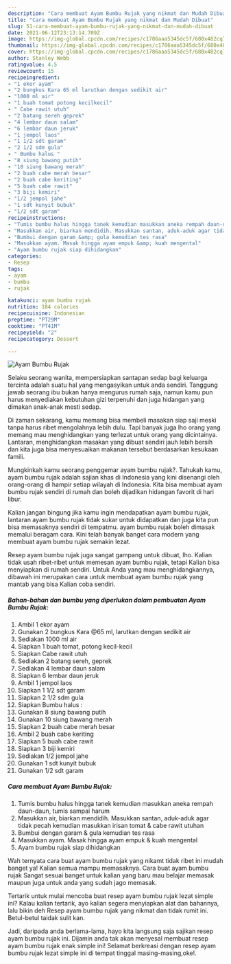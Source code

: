 ```yaml
---
description: "Cara membuat Ayam Bumbu Rujak yang nikmat dan Mudah Dibuat"
title: "Cara membuat Ayam Bumbu Rujak yang nikmat dan Mudah Dibuat"
slug: 51-cara-membuat-ayam-bumbu-rujak-yang-nikmat-dan-mudah-dibuat
date: 2021-06-12T23:13:14.709Z
image: https://img-global.cpcdn.com/recipes/c1786aaa5345dc5f/680x482cq70/ayam-bumbu-rujak-foto-resep-utama.jpg
thumbnail: https://img-global.cpcdn.com/recipes/c1786aaa5345dc5f/680x482cq70/ayam-bumbu-rujak-foto-resep-utama.jpg
cover: https://img-global.cpcdn.com/recipes/c1786aaa5345dc5f/680x482cq70/ayam-bumbu-rujak-foto-resep-utama.jpg
author: Stanley Webb
ratingvalue: 4.5
reviewcount: 15
recipeingredient:
- "1 ekor ayam"
- "2 bungkus Kara 65 ml larutkan dengan sedikit air"
- "1000 ml air"
- "1 buah tomat potong kecilkecil"
- " Cabe rawit utuh"
- "2 batang sereh geprek"
- "4 lembar daun salam"
- "6 lembar daun jeruk"
- "1 jempol laos"
- "1 1/2 sdt garam"
- "2 1/2 sdm gula"
- " Bumbu halus "
- "8 siung bawang putih"
- "10 siung bawang merah"
- "2 buah cabe merah besar"
- "2 buah cabe keriting"
- "5 buah cabe rawit"
- "3 biji kemiri"
- "1/2 jempol jahe"
- "1 sdt kunyit bubuk"
- "1/2 sdt garam"
recipeinstructions:
- "Tumis bumbu halus hingga tanek kemudian masukkan aneka rempah daun-daun, tumis sampai harum"
- "Masukkan air, biarkan mendidih. Masukkan santan, aduk-aduk agar tidak pecah kemudian masukkan irisan tomat &amp; cabe rawit utuhan"
- "Bumbui dengan garam &amp; gula kemudian tes rasa"
- "Masukkan ayam. Masak hingga ayam empuk &amp; kuah mengental"
- "Ayam bumbu rujak siap dihidangkan"
categories:
- Resep
tags:
- ayam
- bumbu
- rujak

katakunci: ayam bumbu rujak 
nutrition: 184 calories
recipecuisine: Indonesian
preptime: "PT29M"
cooktime: "PT41M"
recipeyield: "2"
recipecategory: Dessert

---
```



![Ayam Bumbu Rujak](https://img-global.cpcdn.com/recipes/c1786aaa5345dc5f/680x482cq70/ayam-bumbu-rujak-foto-resep-utama.jpg)

Selaku seorang wanita, mempersiapkan santapan sedap bagi keluarga tercinta adalah suatu hal yang mengasyikan untuk anda sendiri. Tanggung jawab seorang ibu bukan hanya mengurus rumah saja, namun kamu pun harus menyediakan kebutuhan gizi terpenuhi dan juga hidangan yang dimakan anak-anak mesti sedap.

Di zaman  sekarang, kamu memang bisa membeli masakan siap saji meski tanpa harus ribet mengolahnya lebih dulu. Tapi banyak juga lho orang yang memang mau menghidangkan yang terlezat untuk orang yang dicintainya. Lantaran, menghidangkan masakan yang dibuat sendiri jauh lebih bersih dan kita juga bisa menyesuaikan makanan tersebut berdasarkan kesukaan famili. 



Mungkinkah kamu seorang penggemar ayam bumbu rujak?. Tahukah kamu, ayam bumbu rujak adalah sajian khas di Indonesia yang kini disenangi oleh orang-orang di hampir setiap wilayah di Indonesia. Kita bisa membuat ayam bumbu rujak sendiri di rumah dan boleh dijadikan hidangan favorit di hari libur.

Kalian jangan bingung jika kamu ingin mendapatkan ayam bumbu rujak, lantaran ayam bumbu rujak tidak sukar untuk didapatkan dan juga kita pun bisa memasaknya sendiri di tempatmu. ayam bumbu rujak boleh dimasak memalui beragam cara. Kini telah banyak banget cara modern yang membuat ayam bumbu rujak semakin lezat.

Resep ayam bumbu rujak juga sangat gampang untuk dibuat, lho. Kalian tidak usah ribet-ribet untuk memesan ayam bumbu rujak, tetapi Kalian bisa menyiapkan di rumah sendiri. Untuk Anda yang mau menghidangkannya, dibawah ini merupakan cara untuk membuat ayam bumbu rujak yang mantab yang bisa Kalian coba sendiri.

<!--inarticleads1-->

##### Bahan-bahan dan bumbu yang diperlukan dalam pembuatan Ayam Bumbu Rujak:

1. Ambil 1 ekor ayam
1. Gunakan 2 bungkus Kara @65 ml, larutkan dengan sedikit air
1. Sediakan 1000 ml air
1. Siapkan 1 buah tomat, potong kecil-kecil
1. Siapkan  Cabe rawit utuh
1. Sediakan 2 batang sereh, geprek
1. Sediakan 4 lembar daun salam
1. Siapkan 6 lembar daun jeruk
1. Ambil 1 jempol laos
1. Siapkan 1 1/2 sdt garam
1. Siapkan 2 1/2 sdm gula
1. Siapkan  Bumbu halus :
1. Gunakan 8 siung bawang putih
1. Gunakan 10 siung bawang merah
1. Siapkan 2 buah cabe merah besar
1. Ambil 2 buah cabe keriting
1. Siapkan 5 buah cabe rawit
1. Siapkan 3 biji kemiri
1. Sediakan 1/2 jempol jahe
1. Gunakan 1 sdt kunyit bubuk
1. Gunakan 1/2 sdt garam




<!--inarticleads2-->

##### Cara membuat Ayam Bumbu Rujak:

1. Tumis bumbu halus hingga tanek kemudian masukkan aneka rempah daun-daun, tumis sampai harum
1. Masukkan air, biarkan mendidih. Masukkan santan, aduk-aduk agar tidak pecah kemudian masukkan irisan tomat &amp; cabe rawit utuhan
1. Bumbui dengan garam &amp; gula kemudian tes rasa
1. Masukkan ayam. Masak hingga ayam empuk &amp; kuah mengental
1. Ayam bumbu rujak siap dihidangkan




Wah ternyata cara buat ayam bumbu rujak yang nikamt tidak ribet ini mudah banget ya! Kalian semua mampu memasaknya. Cara buat ayam bumbu rujak Sangat sesuai banget untuk kalian yang baru mau belajar memasak maupun juga untuk anda yang sudah jago memasak.

Tertarik untuk mulai mencoba buat resep ayam bumbu rujak lezat simple ini? Kalau kalian tertarik, ayo kalian segera menyiapkan alat dan bahannya, lalu bikin deh Resep ayam bumbu rujak yang nikmat dan tidak rumit ini. Betul-betul taidak sulit kan. 

Jadi, daripada anda berlama-lama, hayo kita langsung saja sajikan resep ayam bumbu rujak ini. Dijamin anda tak akan menyesal membuat resep ayam bumbu rujak enak simple ini! Selamat berkreasi dengan resep ayam bumbu rujak lezat simple ini di tempat tinggal masing-masing,oke!.

